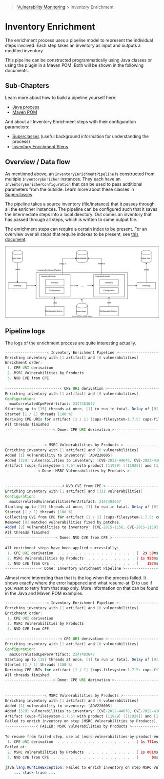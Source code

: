 > [Vulnerability Monitoring](../inventory-enrichment-overview.md) > Inventory Enrichment

# Inventory Enrichment

The enrichment process uses a pipeline model to represent the individual steps involved. Each step takes an inventory as
input and outputs a modified inventory.

This pipeline can be constructed programmatically using Java classes or using the plugin in a Maven POM. Both will be
shown in the following documents.

## Sub-Chapters

Learn more about how to build a pipeline yourself here:

- [Java process](java.md)
- [Maven POM](maven.md)

And about all Inventory Enrichment steps with their configuration parameters:

- [Superclasses](java-super-classes.md) (useful background information for understanding the process)
- [Inventory Enrichment Steps](steps.md)

## Overview / Data flow

As mentioned above, an `InventoryEnrichmentPipeline` is constructed from multiple `InventoryEnricher` instances. They
each have an `InventoryEnricherConfiguration` that can be used to pass additional parameters from the outside. Learn
more about these classes in [Superclasses](java-super-classes.md).

The pipeline takes a source inventory (file/instance) that it passes through all the enricher instances. The pipeline
can be configured such that it saves the intermediate steps into a local directory. Out comes an inventory that has
passed through all steps, which is written to some output file.

The enrichment steps can require a certain index to be present. For an overview over all steps that require indexes to
be present, see [this document](../dependants.svg).

![Inventory Enrichment Process Overview](inventory-enrichment-process-overview.drawio.svg)

## Pipeline logs

The logs of the enrichment process are quite interesting actually.

```java
-------------------< Inventory Enrichment Pipeline >--------------------
Enriching inventory with [1 artifact] and [0 vulnerabilities]
Enrichment order:
 1. CPE URI derivation
 2. MSRC Vulnerabilities by Products
 3. NVD CVE from CPE

-------------------------< CPE URI derivation >-------------------------
Enriching inventory with [1 artifact] and [0 vulnerabilities]
Configuration:
  maxCorrelatedCpePerArtifact: 2147483647
Starting up to [15] threads at once, [1] to run in total. Delay of [0] between each thread and [0] between each batch
Started [1 / 1] threads [100 %]
Deriving CPE URIs for artifact [1 / 1] [cups-filesystem-1.7.5: cups-filesystem 1.7.5]
All threads finished
----------------------< Done: CPE URI derivation >----------------------


------------------< MSRC Vulnerabilities by Products >------------------
Enriching inventory with [1 artifact] and [0 vulnerabilities]
Added [1] vulnerability to inventory: [ADV220005]
Added [320] vulnerabilities to inventory: [CVE-2022-44678, CVE-2022-41047, CVE-2022-44677, CVE-2022-41048, CVE-2022-44676, CVE-2022-41045, CVE-2022-44675, CVE-2023-21527, CVE-2022-41049, CVE-2022-44679, ...
Artifact [cups-filesystem-1.7.5] with product [11929] ([11929]) and [1] KB has [320 vulnerabilities] [1 advisories] [331 fixed by KB] from [652 & 649 -> 652] vulnerabilities/advisories
---------------< Done: MSRC Vulnerabilities by Products >---------------


--------------------------< NVD CVE from CPE >--------------------------
Enriching inventory with [1 artifact] and [321 vulnerabilities]
Configuration:
  maxCorrelatedVulnerabilitiesPerArtifact: 2147483647
Starting up to [15] threads at once, [1] to run in total. Delay of [0] between each thread and [0] between each batch
Started [1 / 1] threads [100 %]
Collecting CVE from CPE for artifact [1 / 1] [cups-filesystem-1.7.5: cups-filesystem 1.7.5]
Removed [0] matched vulnerabilities fixed by patches.
Added [2] vulnerabilities to inventory: [CVE-2015-1158, CVE-2015-1159]
All threads finished
-----------------------< Done: NVD CVE from CPE >-----------------------

All enrichment steps have been applied successfully:
 1. CPE URI derivation  . . . . . . . . . . . . . . . . . . [  2s 59ms]
 2. MSRC Vulnerabilities by Products  . . . . . . . . . . . [ 1s 928ms]
 3. NVD CVE from CPE  . . . . . . . . . . . . . . . . . . . [    197ms]
----------------< Done: Inventory Enrichment Pipeline >-----------------
```

Almost more interesting than that is the log when the process failed. It shows exactly where the error happened and
what resume-at ID to use if you want to retry from that step only. More information on that can be found in the Java
and Maven POM examples.

```java
-------------------< Inventory Enrichment Pipeline >--------------------
Enriching inventory with [1 artifact] and [0 vulnerabilities]
Enrichment order:
 1. CPE URI derivation
 2. MSRC Vulnerabilities by Products
 3. NVD CVE from CPE

-------------------------< CPE URI derivation >-------------------------
Enriching inventory with [1 artifact] and [0 vulnerabilities]
Configuration:
  maxCorrelatedCpePerArtifact: 2147483647
Starting up to [15] threads at once, [1] to run in total. Delay of [0] between each thread and [0] between each batch
Started [1 / 1] threads [100 %]
Deriving CPE URIs for artifact [1 / 1] [cups-filesystem-1.7.5: cups-filesystem 1.7.5]
All threads finished
----------------------< Done: CPE URI derivation >----------------------


------------------< MSRC Vulnerabilities by Products >------------------
Enriching inventory with [1 artifact] and [0 vulnerabilities]
Added [1] vulnerability to inventory: [ADV220005]
Added [320] vulnerabilities to inventory: [CVE-2022-44678, CVE-2022-41047, CVE-2022-44677, CVE-2022-41048, CVE-2022-44676, CVE-2022-41045, CVE-2022-44675, CVE-2023-21527, CVE-2022-41049,
Artifact [cups-filesystem-1.7.5] with product [11929] ([11929]) and [1] KB has [320 vulnerabilities] [1 advisories] [331 fixed by KB] from [652 & 649 -> 652] vulnerabilities/advisories
Failed to enrich inventory on step [MSRC Vulnerabilities by Products], see stack trace below for more information.
--------------< FAILED: MSRC Vulnerabilities by Products >--------------

To resume from failed step, use id [msrc-vulnerabilities-by-product-enrichment]
 1. CPE URI derivation  . . . . . . . . . . . . . . . . . . [ 1s 771ms]
Failed at:
 2. MSRC Vulnerabilities by Products  . . . . . . . . . . . [ 1s 801ms]
 3. NVD CVE from CPE  . . . . . . . . . . . . . . . . . . . [      0ms]

java.lang.RuntimeException: Failed to enrich inventory on step MSRC Vulnerabilities by Products
    ... stack trace ...
```
